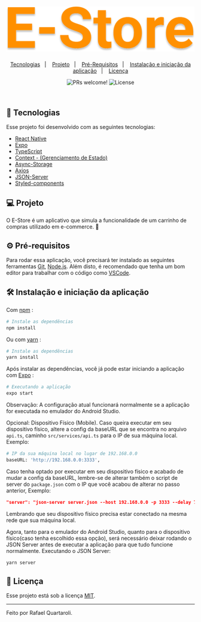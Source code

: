 <h1 align="center">
    <img alt="E-Store" title="E-Store" src=".github/logo.svg" />
</h1>

<p align="center">
  <a href="#-tecnologias">Tecnologias</a>&nbsp;&nbsp;&nbsp;|&nbsp;&nbsp;&nbsp;
  <a href="#-projeto">Projeto</a>&nbsp;&nbsp;&nbsp;|&nbsp;&nbsp;&nbsp;
  <a href="#️-pré-requisitos">Pré-Requisitos</a>&nbsp;&nbsp;&nbsp;|&nbsp;&nbsp;&nbsp;
  <a href="#-instalação-e-iniciação-da-aplicação">Instalação e iniciação da aplicação</a>&nbsp;&nbsp;&nbsp;|&nbsp;&nbsp;&nbsp;
  <a href="#memo-licença">Licença</a>
</p>

<p align="center">
 <img src="https://img.shields.io/static/v1?label=PRs&message=welcome&color=FF9000&labelColor=000000" alt="PRs welcome!" />

  <img alt="License" src="https://img.shields.io/static/v1?label=license&message=MIT&color=FF9000&labelColor=000000">
</p>

<br>

## 🚀 Tecnologias

Esse projeto foi desenvolvido com as seguintes tecnologias:

- [React Native](https://facebook.github.io/react-native/)
- [Expo](https://expo.io/)
- [TypeScript](https://www.typescriptlang.org/)
- [Context - (Gerenciamento de Estado)](https://pt-br.reactjs.org/docs/context.html)
- [Async-Storage](https://github.com/react-native-async-storage/async-storage)
- [Axios](https://github.com/axios/axios)
- [JSON-Server](https://github.com/typicode/json-server)
- [Styled-components](https://styled-components.com/)

## 💻 Projeto

O E-Store é um aplicativo que simula a funcionalidade de um carrinho de compras utilizado em e-commerce. 🛒

## ⚙️ Pré-requisitos

Para rodar essa aplicação, você precisará ter instalado as seguintes ferramentas [Git](https://git-scm.com), [Node.js](https://nodejs.org/en/). Além disto, é recomendado que tenha um bom editor para trabalhar com o código como [VSCode](https://code.visualstudio.com/).

## 🛠 Instalação e iniciação da aplicação

Com [npm](https://www.npmjs.com/) :

```bash
# Instale as dependências
npm install
```

Ou com [yarn](https://yarnpkg.com/) :

```bash
# Instale as dependências
yarn install
```
Após instalar as dependências, você já pode estar iniciando a aplicação com [Expo](https://expo.io/) :

```bash
# Executando a aplicação
expo start
```

Observação: A configuração atual funcionará normalmente se a aplicação for executada no emulador do Android Studio.

Opcional: Dispositivo Físico (Mobile).
Caso queira executar em seu dispositivo físico, altere a config da baseURL que se encontra no arquivo `api.ts`, caminho `src/services/api.ts` para o IP de sua máquina local.
Exemplo: 
```bash
# IP da sua máquina local no lugar de 192.168.0.0
baseURL: 'http://192.168.0.0:3333',
```
Caso tenha optado por executar em seu dispositivo físico e acabado de mudar a config da baseURL, lembre-se de alterar também o script de server do `package.json` com o IP que você acabou de alterar no passo anterior,
Exemplo:
```json
"server": "json-server server.json --host 192.168.0.0 -p 3333 --delay 700"
```
Lembrando que seu dispositivo físico precisa estar conectado na mesma rede que sua máquina local.

Agora, tanto para o emulador do Android Studio, quanto para o dispositivo físico(caso tenha escolhido essa opção), será necessário deixar rodando o JSON Server antes de executar a aplicação para que tudo funcione normalmente.
Executando o JSON Server:
```bash
yarn server
```

## :memo: Licença

Esse projeto está sob a licença [MIT](LICENSE.md).

---

Feito por Rafael Quartaroli.